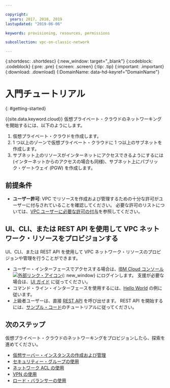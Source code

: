```yaml
---

copyright:
  years: 2017, 2018, 2019
lastupdated: "2019-06-06"

keywords: provisioning, resources, permissions

subcollection: vpc-on-classic-network

---
```


{:shortdesc: .shortdesc}
{:new_window: target="_blank"}
{:codeblock: .codeblock}
{:pre: .pre}
{:screen: .screen}
{:tip: .tip}
{:important: .important}
{:download: .download}
{:DomainName: data-hd-keyref="DomainName"}

# 入門チュートリアル
{: #getting-started}

{{site.data.keyword.cloud}} 仮想プライベート・クラウドのネットワーキングを開始するには、以下のようにします。

1. 仮想プライベート・クラウドを作成します。
2. 1 つ以上のゾーンで仮想プライベート・クラウドに 1 つ以上のサブネットを作成します。
3. サブネット上のリソースがインターネットにアクセスできるようにするには (インターネットからのアクセスの場合も同様)、サブネット上にパブリック・ゲートウェイ (PGW) を作成します。

## 前提条件

 * **ユーザー許可**: VPC でリソースを作成および管理するための十分な許可がユーザーに付与されていることを確認してください。 必要な許可のリストについては、[VPC ユーザーに必要な許可の付与](/docs/vpc-on-classic?topic=vpc-on-classic-managing-user-permissions-for-vpc-resources)を参照してください。

## UI、CLI、または REST API を使用して VPC ネットワーク・リソースをプロビジョンする

UI、CLI、または REST API を使用して VPC ネットワーク・リソースのプロビジョンや管理を行うことができます。

* ユーザー・インターフェースでアクセスする場合は、[IBM Cloud コンソール ![外部リンク・アイコン](../../icons/launch-glyph.svg "外部リンク・アイコン")]( https://{DomainName}/vpc){: new_window} にログインします。 支援が必要な場合は、[UI ガイド](/docs/vpc-on-classic?topic=vpc-on-classic-creating-a-vpc-using-the-ibm-cloud-console) に従ってください。
* コマンド・ライン・インターフェースを使用するには、[Hello World](/docs/vpc-on-classic?topic=vpc-on-classic-creating-a-vpc-using-the-ibm-cloud-cli) の例に従います。
* 上級者ユーザーは、直接 [REST API](https://{DomainName}/apidocs/vpc-on-classic) を呼び出せます。 REST API を開始するには、[サンプル・コード](/docs/vpc-on-classic?topic=vpc-on-classic-creating-a-vpc-using-the-rest-apis)のチュートリアルに従ってください。

## 次のステップ

仮想プライベート・クラウドのネットワーキングをプロビジョンしたら、探索を進めてください。

* [仮想サーバー・インスタンスの作成および管理](/docs/vpc-on-classic?topic=vpc-on-classic-creating-and-managing-virtual-server-instances)
* [セキュリティー・グループの使用](/docs/vpc-on-classic-network?topic=vpc-on-classic-network-setting-up-security-groups-using-the-cli)
* [ネットワーク ACL の使用](/docs/vpc-on-classic-network?topic=vpc-on-classic-network-setting-up-network-acls)
* [VPN の使用](/docs/vpc-on-classic-network?topic=vpc-on-classic-network---using-vpn-with-your-vpc)
* [ロード・バランサーの使用](/docs/vpc-on-classic-network?topic=vpc-on-classic-network---using-load-balancers-in-ibm-cloud-vpc)
